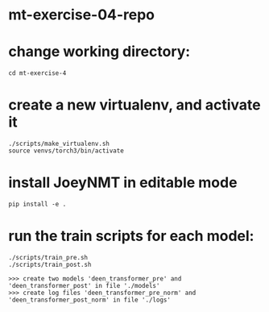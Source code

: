 # mt-exercise-04-repo

# change working directory:
	cd mt-exercise-4

# create a new virtualenv, and activate it
	./scripts/make_virtualenv.sh
	source venvs/torch3/bin/activate

# install JoeyNMT in editable mode
	pip install -e .

# run the train scripts for each model:
	./scripts/train_pre.sh
	./scripts/train_post.sh
	
	>>> create two models 'deen_transformer_pre' and 'deen_transformer_post' in file './models'
	>>> create log files 'deen_transformer_pre_norm' and 'deen_transformer_post_norm' in file './logs'
